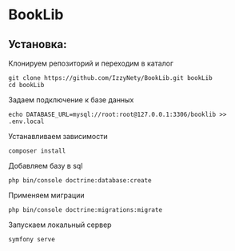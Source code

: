 ﻿# BookLib
 ## Установка:
 Клонируем репозиторий и переходим в каталог
```
git clone https://github.com/IzzyNety/BookLib.git bookLib
cd bookLib
```

Задаем подключение к базе данных
```
echo DATABASE_URL=mysql://root:root@127.0.0.1:3306/booklib >> .env.local
```
Устанавливаем зависимости
```
composer install
```
Добавляем базу в sql
```
php bin/console doctrine:database:create
```

Применяем миграции
```
php bin/console doctrine:migrations:migrate
```
Запускаем локальный сервер
```
symfony serve
```
